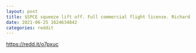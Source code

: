 ```yaml
--- 
layout: post 
title: $SPCE squeeze lift off. Full commercial flight license. Richard Bransons flying this summer. Ortex SI still 22% 🚀🚀🚀 
date: 2021-06-25 1624634842 
categories: reddit 
--- 
```

https://redd.it/o7pxuc